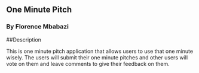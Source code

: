 ## One Minute Pitch

### By Florence Mbabazi

##Description

This is one minute pitch application that allows users to use that one minute wisely. The users will submit their one minute pitches and other users will vote on them and leave comments to give their feedback on them.
